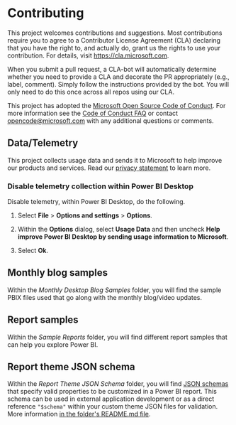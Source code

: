 
# Contributing

This project welcomes contributions and suggestions.  Most contributions require you to agree to a
Contributor License Agreement (CLA) declaring that you have the right to, and actually do, grant us
the rights to use your contribution. For details, visit https://cla.microsoft.com.

When you submit a pull request, a CLA-bot will automatically determine whether you need to provide
a CLA and decorate the PR appropriately (e.g., label, comment). Simply follow the instructions
provided by the bot. You will only need to do this once across all repos using our CLA.

This project has adopted the [Microsoft Open Source Code of Conduct](https://opensource.microsoft.com/codeofconduct/).
For more information see the [Code of Conduct FAQ](https://opensource.microsoft.com/codeofconduct/faq/) or
contact [opencode@microsoft.com](mailto:opencode@microsoft.com) with any additional questions or comments.

## Data/Telemetry

This project collects usage data and sends it to Microsoft to help improve our products and services. Read our [privacy statement](http://go.microsoft.com/fwlink/?LinkId=521839) to learn more.

### Disable telemetry collection within Power BI Desktop

Disable telemetry, within Power BI Desktop, do the following.

1. Select **File** > **Options and settings** > **Options**.

2. Within the **Options** dialog, select **Usage Data** and then uncheck **Help improve Power BI Desktop by sending usage information to Microsoft**.

3. Select **Ok**.

## Monthly blog samples

Within the *Monthly Desktop Blog Samples* folder, you will find the sample PBIX files used that go along with the monthly blog/video updates.

## Report samples

Within the *Sample Reports* folder, you will find different report samples that can help you explore Power BI.

## Report theme JSON schema

Within the *Report Theme JSON Schema* folder, you will find [JSON schemas](http://json-schema.org) that specify valid properties to be customized in a Power BI report.  This schema can be used in external application development or as a direct reference `"$schema"` within your custom theme JSON files for validation.  More information [in the folder's README.md file](/Report%20Theme%20JSON%20Schema/README.md).
